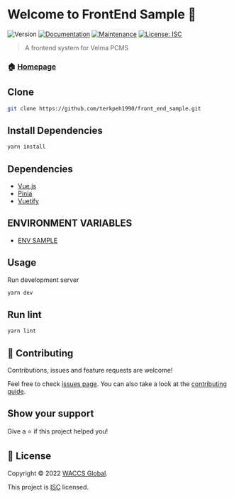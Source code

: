 # Welcome to FrontEnd Sample 👋
![Version](https://img.shields.io/badge/version-1.0.0-blue.svg?cacheSeconds=2592000)
[![Documentation](https://img.shields.io/badge/documentation-yes-brightgreen.svg)](https://github.com/Waccs-Global/velma_frontend/blob/main/README.md)
[![Maintenance](https://img.shields.io/badge/Maintained%3F-yes-green.svg)](https://github.com/Waccs-Global/velma_frontend/graphs/commit-activity)
[![License: ISC](https://img.shields.io/github/license/Waccs-Global/velma_frontend)](https://github.com/Waccs-Global/velma_frontend/blob/main/LICENSE)

> A frontend system for Velma PCMS

### 🏠 [Homepage](https://github.com/terkpeh1990/front_end_sample/blob/main/README.md)

## Clone

```sh
git clone https://github.com/terkpeh1990/front_end_sample.git
```
## Install Dependencies

```sh
yarn install
```
## Dependencies
* [Vue.js](https://vuejs.org//)
* [Pinia](https://pinia.vuejs.org/)
* [Vuetify](https://pinia.vuejs.org/)

## ENVIRONMENT VARIABLES
* [ENV SAMPLE](https://github.com/terkpeh1990/front_end_sample/blob/main/.env.sample)
## Usage
Run development server

```sh
yarn dev
```

## Run lint

```sh
yarn lint
```



## 🤝 Contributing

Contributions, issues and feature requests are welcome!

Feel free to check [issues page](https://github.com/Waccs-Global/velma_frontend/issues). You can also take a look at the [contributing guide](https://github.com/Waccs-Global/velma_frontend/CONTRIBUTING.md).

## Show your support

Give a ⭐️ if this project helped you!


## 📝 License

Copyright © 2022 [WACCS Global](https://github.com/Waccs-Global).

This project is [ISC](https://github.com/Waccs-Global/velma_frontend/blob/master/LICENSE) licensed.

